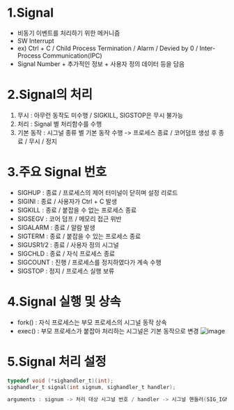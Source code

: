 1.Signal
========
 - 비동기 이벤트를 처리하기 위한 메커니즘
 - SW Interrupt
 - ex) Ctrl + C / Child Process Termination / Alarm / Devied by 0 / Inter-Process Communication(IPC)
 - Signal Number + 추가적인 정보 + 사용자 정의 데이터 등을 담음

2.Signal의 처리
===============
 1) 무시 : 아무런 동작도 미수행 / SIGKILL, SIGSTOP은 무시 불가능
 2) 처리 : Signal 별 처리함수를 수행
 3) 기본 동작 : 시그널 종류 별 기본 동작 수행 -> 프로세스 종료 / 코어덤프 생성 후 종료 / 무시 / 정지

3.주요 Signal 번호
==================
 - SIGHUP : 종료 / 프로세스의 제어 터미널이 닫히며 설정 리로드
 - SIGINI : 종료 / 사용자가 Ctrl + C 발생
 - SIGKILL : 종료 / 붙잡을 수 없는 프로세스 종료
 - SIGSEGV : 코어 덤프 / 메모리 접근 위반
 - SIGALARM : 종료 / 알람 발생
 - SIGTERM : 종료 / 붙잡을 수 있는 프로세스 종료
 - SIGUSR1/2 : 종료 / 사용자 정의 시그널
 - SIGCHLD : 종료 / 자식 프로세스 종료
 - SIGCOUNT : 진행 / 프로세스를 정지하였다가 계속 수행
 - SIGSTOP : 정지 / 프로세스 실행 보류

4.Signal 실행 및 상속
=====================
 - fork() : 자식 프로세스는 부모 프로세스의 시그널 동작 상속
 - exec() : 부모 프로세스가 붙잡아 처리하는 시그널은 기본 동작으로 변경
   ![image](https://user-images.githubusercontent.com/70207093/192130393-a22c31d9-24d8-4710-b6b7-faa9926637ca.png)

5.Signal 처리 설정
==================
```c
typedef void (*sighandler_t)(int);
sighandler_t signal(int signum, sighandler_t handler);

arguments : signum -> 처리 대상 시그널 번호 / handler -> 시그널 핸들러(SIG_IGN : 해당 시그널 무시 / SIG_DFL : 해당 시그널을 기본 동작 처리)
```
